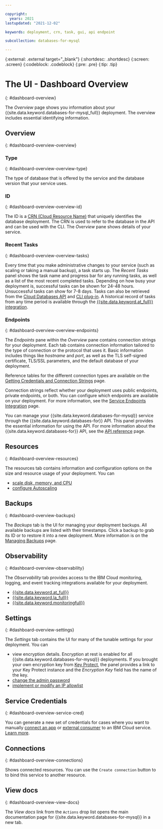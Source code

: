```yaml
---

copyright:
  years: 2021
lastupdated: "2021-12-02"

keywords: deployment, crn, task, gui, api endpoint

subcollection: databases-for-mysql

---
```


{:external: .external target="_blank"}
{:shortdesc: .shortdesc}
{:screen: .screen}
{:codeblock: .codeblock}
{:pre: .pre}
{:tip: .tip}

# The UI - Dashboard Overview
{: #dashboard-overview}

The _Overview_ page shows you information about your {{site.data.keyword.databases-for-mysql_full}} deployment. The overview includes essential identifying information.

## Overview
{: #dashboard-overview-overview}

### Type
{: #dashboard-overview-overview-type}

The type of database that is offered by the service and the database version that your service uses.

### ID
{: #dashboard-overview-overview-id}

The ID is a [CRN (Cloud Resource Name)](/docs/account?topic=account-crn) that uniquely identifies the database deployment. The CRN is used to refer to the database in the API and can be used with the CLI. The _Overview_ pane shows details of your service.

### Recent Tasks
{: #dashboard-overview-overview-tasks}

Every time that you make administrative changes to your service (such as scaling or taking a manual backup), a task starts up. The _Recent Tasks_ panel shows the task name and progress bar for any running tasks, as well as a list of the most recent completed tasks. Depending on how busy your deployment is, successful tasks can be shown for 24-48 hours. Unsuccessful tasks can show for 7-8 days. Tasks can also be retrieved from the [Cloud Databases API](https://cloud.ibm.com/apidocs/cloud-databases-api#get-currently-running-tasks-on-a-deployment) and [CLI plug-in](https://cloud.ibm.com/docs/databases-cli-plugin?topic=databases-cli-plugin-cdb-reference#deployment-tasks-list). A historical record of tasks from any time period is available through the [{{site.data.keyword.at_full}} integration](/docs/databases-for-mysql?topic=cloud-databases-activity-tracker).

### Endpoints
{: #dashboard-overview-overview-endpoints}

The _Endpoints_ pane within the _Overview_ pane contains connection strings for your deployment. Each tab contains connection information tailored to the type of connection or the protocol that uses it. Basic information includes things like _hostname_ and _port_, as well as the TLS self-signed certificate, TLS/SSL parameters, and the default database of your deployment.

Reference tables for the different connection types are available on the [Getting Credentials and Connection Strings](/docs/databases-for-mysql?topic=databases-for-mysql-connection-strings) page.

Connection strings reflect whether your deployment uses public endpoints, private endpoints, or both. You can configure which endpoints are available on your deployment. For more information, see the [Service Endpoints Integration](/docs/databases-for-mysql?topic=cloud-databases-service-endpoints) page.

You can manage your {{site.data.keyword.databases-for-mysql}} service through the {{site.data.keyword.databases-for}} API. This panel provides the essential information for using the API. For more information about the {{site.data.keyword.databases-for}} API, see the [API reference](https://{DomainName}/apidocs/cloud-databases-api) page.

## Resources
{: #dashboard-overview-resources}

The resources tab contains information and configuration options on the size and resource usage of your deployment. You can 
- [scale disk, memory, and CPU](/docs/databases-for-mysql?topic=databases-for-mysql-resources-scaling)
- [configure Autoscaling](/docs/databases-for-mysql?topic=databases-for-mysql-autoscaling)

## Backups
{: #dashboard-overview-backups}

The _Backups_ tab is the UI for managing your deployment backups. All available backups are listed with their timestamps. Click a backup to grab its ID or to restore it into a new deployment. More information is on the [Managing Backups](/docs/databases-for-mysql?topic=cloud-databases-dashboard-backups) page.

## Observability
{: #dashboard-overview-observability}

The _Observability_ tab provides access to the IBM Cloud monitoring, logging, and event tracking integrations available for your deployment. 
- [{{site.data.keyword.at_full}}](/docs/databases-for-mysql?topic=cloud-databases-activity-tracker)
- [{{site.data.keyword.la_full}}](/docs/databases-for-mysql?topic=cloud-databases-logging)
- [{{site.data.keyword.monitoringfull}}](/docs/databases-for-mysql?topic=databases-for-mysql-monitoring)

## Settings
{: #dashboard-overview-settings}

The _Settings_ tab contains the UI for many of the tunable settings for your deployment. You can 
- view encryption details. Encryption at rest is enabled for all {{site.data.keyword.databases-for-mysql}} deployments. If you brought your own encryption key from [Key Protect](/docs/databases-for-mysql?topic=cloud-databases-key-protect), the panel provides a link to your Key Protect instance and the _Encryption Key_ field has the name of the key.
- [change the admin password](/docs/databases-for-mysql?topic=databases-for-mysql-admin-password)
- [implement or modify an IP allowlist](/docs/databases-for-mysql?topic=cloud-databases-allowlisting)

## Service Credentials
{: #dashboard-overview-service-cred}

You can generate a new set of credentials for cases where you want to manually [connect an app](/docs/databases-for-mysql?topic=databases-for-mysql-ibmcloud-app) or [external consumer](/docs/databases-for-mysql?topic=databases-for-mysql-external-app) to an IBM Cloud service. [Learn more](/docs/account?topic=account-service_credentials).

## Connections
{: #dashboard-overview-connections}

Shows connected resources. You can use the `Create connection` button to to bind this service to another resource.

## View docs
{: #dashboard-overview-view-docs}

The _View docs_ link from the `Actions` drop list opens the main documentation page for {{site.data.keyword.databases-for-mysql}} in a new tab.
